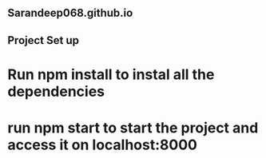 ## Sarandeep068.github.io

## Project Set up
# Run npm install to instal all the dependencies
# run npm start to start the project and access it on localhost:8000
